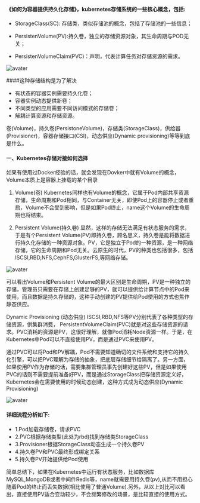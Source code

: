   

#### 《如何为容器提供持久化存储》，kubernetes存储系统的一些核心概念，包括:
 * StorageClass(SC): 存储类，类似存储池的概念，包括了存储池的一些信息；
 
 * PersistenVolume(PV):持久卷，独立的存储资源对象，其生命周期与POD无关；
 * PersistenVolumeClaim(PVC)：声明，代表计算任务对存储资源的需求。
 
 ![avater](https://www.xsky.com/wp-content/uploads/2019/01/1-1.gif)
 
####这种存储结构是为了解决
 
 * 有状态的容器实例需要持久化卷；
 * 容器实例动态提供新卷；
 * 不同类型的应用需要不同访问模式的存储卷；
 * 解耦计算资源和存储资源。
 
 卷(Volume)，持久卷(PersistoneVolume)，存储类(StorageClass)，供给器(Provisioner)，容器存储接口(CSI)，动态供应(Dynamic provisioning)等等到底是什么。
 
#### 一、Kubernetes存储对接如何选择
 如果有使用过Docker经验的话，就会发现在Dovker中就有Volume的概念，Volume本质上是容器上挂载的某个目录
 1. Volume(卷)
 Kubernetes同样也有Volume的概念，它属于Pod内部共享资源存储，生命周期和Pod相同，与Container无关，即使Pod上的容器停止或者重启，Volume不会受到影响，但是如果Pod终止，name这个Volume的生命周期也将结束。

 2. Persistent Volume(持久卷)
 显然，这样的存储无法满足有状态服务的需求，于是有个Persistent Volume(PV)即持久卷，顾名思义，持久卷是能将数据进行持久化存储的一种资源对象。PV，它是独立于Pod的一种资源，是一种网络存储，它的生命周期和Pod无关。云原生的时代，PV的种类也包括很多，包括ISCSI,RBD,NFS,CephFS,GlusterFS,等网络存储。

![avater](https://www.xsky.com/wp-content/uploads/2019/01/2.gif)

可以看出Volume和Persistent Volume的最大区别是生命周期，PV是一种独立的存储，管理员只需要在存储上创建足够的PV，就可以提供给计算节点中的Pod来使用，而且数据是持久存储的，这种手动创建的PV提供给Pod使用的方式也焦作静态供应。

Dynamic Provisioning (动态供应)
ISCSI,RBD,NFS等PV分别代表了各种类型的存储资源，供集群消费，
PersistentVolumeClaim(PVC)就是对这些存储资源的请求。PVC消耗的资源是PV，这很好理解，就像Pod消耗Node资源一样。于是，在Kubernetes中Pod可以不直接使用PV，而是通过PVC来使用PV。

通过PVC可以将Pod和PV解耦，Pod不需要知道确切的文件系统和支持它的持久化引擎，可以把PVC理解为存储的抽象，把底层存储细节给隔离了。另一方面，如果使用PV作为存储的话，需要集群管理员事先创建好这些PV，但是如果使用PVC的话则不需要提前准备好PV，而是通过StorageClass把存储资源定义好，Kubernetes会在需要使用的时候动态创建，这种方式成为动态供应(Dynamic Provisioning)

![avater](https://www.xsky.com/wp-content/uploads/2019/01/3-1.gif)

#### 详细流程分析如下:

* 1.Pod加载存储卷，请求PVC
* 2.PVC根据存储类型(此处为rbd)找到存储类StorageClass
* 3.Provisioner根据StorageClass动态生成一个持久卷PV
* 4.持久卷PV和PVC最终形成绑定关系
* 5.持久卷PV开始提供给Pod使用

简单总结下，如果在Kubernetes中运行有状态服务，比如数据库MySQL,MongoDB或者中间件Redis等，name就需要用持久卷(pv),从而不用担心随着Pod的终止而丢失数据(相比使用了普通Volume).另外，从以上对比可以看出，直接使用PV适合变动较少，不会频繁修改的场景，是比较直接的使用方式。
